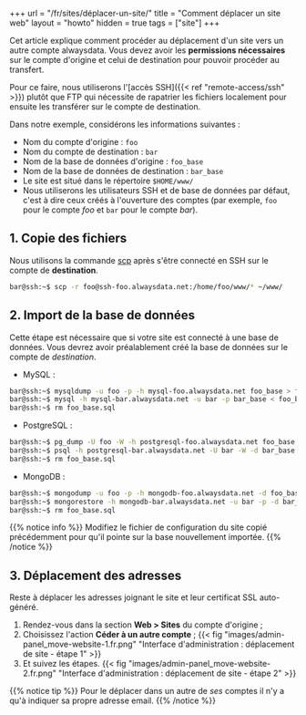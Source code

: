 +++
url = "/fr/sites/déplacer-un-site/"
title = "Comment déplacer un site web"
layout = "howto"
hidden = true
tags = ["site"]
+++

Cet article explique comment procéder au déplacement d'un site vers un autre compte alwaysdata. Vous devez avoir les **permissions nécessaires** sur le compte d'origine et celui de destination pour pouvoir procéder au transfert.

Pour ce faire, nous utiliserons l'[accès SSH]({{< ref "remote-access/ssh" >}}) plutôt que FTP qui nécessite de rapatrier les fichiers localement pour ensuite les transférer sur le compte de destination.

Dans notre exemple, considérons les informations suivantes :

- Nom du compte d'origine : `foo`
- Nom du compte de destination : `bar`
- Nom de la base de données d'origine : `foo_base`
- Nom de la base de données de destination : `bar_base`
- Le site est situé dans le répertoire `$HOME/www/`
- Nous utiliserons les utilisateurs SSH et de base de données par défaut, c'est à dire ceux créés à l'ouverture des comptes (par exemple, `foo` pour le compte _foo_ et `bar` pour le compte _bar_).


## 1. Copie des fichiers

Nous utilisons la commande [scp](https://linux.die.net/man/1/scp) après s'être connecté en SSH sur le compte de **destination**.

```sh
bar@ssh:~$ scp -r foo@ssh-foo.alwaysdata.net:/home/foo/www/* ~/www/
```

## 2. Import de la base de données

Cette étape est nécessaire que si votre site est connecté à une base de données.
Vous devrez avoir préalablement créé la base de données sur le compte de _destination_.

- MySQL :
```sh
bar@ssh:~$ mysqldump -u foo -p -h mysql-foo.alwaysdata.net foo_base > foo_base.sql
bar@ssh:~$ mysql -h mysql-bar.alwaysdata.net -u bar -p bar_base < foo_base.sql
bar@ssh:~$ rm foo_base.sql
```

- PostgreSQL :
```sh
bar@ssh:~$ pg_dump -U foo -W -h postgresql-foo.alwaysdata.net foo_base > foo_base.sql
bar@ssh:~$ psql -h postgresql-bar.alwaysdata.net -U bar -W -d bar_base < foo_base.sql
bar@ssh:~$ rm foo_base.sql
```

- MongoDB :
```sh
bar@ssh:~$ mongodump -u foo -p -h mongodb-foo.alwaysdata.net -d foo_base > foo_base.bson
bar@ssh:~$ mongorestore -h mongodb-bar.alwaysdata.net -u bar -p -d bar_base < foo_base.bson
bar@ssh:~$ rm foo_base.sql
```

{{% notice info %}}
Modifiez le fichier de configuration du site copié précédemment pour qu'il pointe sur la base nouvellement importée.
{{% /notice %}}
 
## 3. Déplacement des adresses

Reste à déplacer les adresses joignant le site et leur certificat SSL auto-généré.

1. Rendez-vous dans la section **Web > Sites** du compte d'origine ;
2. Choisissez l'action **Céder à un autre compte** ;
{{< fig "images/admin-panel_move-website-1.fr.png" "Interface d'administration : déplacement de site - étape 1" >}}
3. Et suivez les étapes.
{{< fig "images/admin-panel_move-website-2.fr.png" "Interface d'administration : déplacement de site - étape 2" >}}

{{% notice tip %}}
Pour le déplacer dans un autre de _ses_ comptes il n'y a qu'à indiquer sa propre adresse email.
{{% /notice %}}
